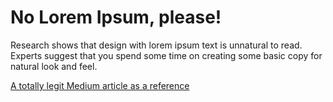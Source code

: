 # No Lorem Ipsum, please!

Research shows that design with lorem ipsum text is unnatural to read. Experts suggest that you spend some time on creating some basic copy for natural look and feel. 

[A totally legit Medium article as a reference](https://medium.com/evernote-design/lorem-ipsum-is-a-crime-16534fe873e7)
